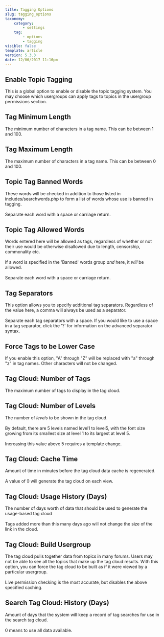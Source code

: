 ```yaml
---
title: Tagging Options
slug: tagging_options
taxonomy:
    category:
        - settings
    tag:
        - options
        - tagging
visible: false
template: article
version: 5.3.3
date: 12/06/2017 11:16pm
---
```


## Enable Topic Tagging
This is a global option to enable or disable the topic tagging system. You may choose which usergroups can apply tags to topics in the usergroup permissions section.

## Tag Minimum Length
The minimum number of characters in a tag name. This can be between 1 and 100.

## Tag Maximum Length
The maximum number of characters in a tag name. This can be between 0 and 100.

## Topic Tag Banned Words
These words will be checked in addition to those listed in includes/searchwords.php to form a list of words whose use is banned in tagging.<br />
<br />
Separate each word with a space or carriage return.

## Topic Tag Allowed Words
Words entered here will be allowed as tags, regardless of whether or not their use would be otherwise disallowed due to length, censorship, commonality etc.<br />
<br />
If a word is specified in the 'Banned' words group <em>and</em> here, it <em>will</em> be allowed.<br />
<br />
Separate each word with a space or carriage return.

## Tag Separators
This option allows you to specify additional tag separators. Regardless of the value here, a comma will always be used as a separator.<br />
<br />
Separate each tag separators with a space. If you would like to use a space in a tag separator, click the '?' for information on the advanced separator syntax. 

## Force Tags to be Lower Case
If you enable this option, "A" through "Z" will be replaced with "a" through "z" in tag names. Other characters will not be changed.

## Tag Cloud: Number of Tags
The maximum number of tags to display in the tag cloud.

## Tag Cloud: Number of Levels
The number of <em>levels</em> to be shown in the tag cloud.<br />
<br />
By default, there are 5 levels named level1 to level5, with the font size growing from its smallest size at level 1 to its largest at level 5.<br />
<br />
Increasing this value above 5 requires a template change.

## Tag Cloud: Cache Time
Amount of time in minutes before the tag cloud data cache is regenerated.<br />
<br />
A value of 0 will generate the tag cloud on each view.

## Tag Cloud: Usage History (Days)
The number of days worth of data that should be used to generate the usage-based tag cloud<br />
<br />
Tags added more than this many days ago will not change the size of the link in the cloud.

## Tag Cloud: Build Usergroup
The tag cloud pulls together data from topics in many forums. Users may not be able to see all the topics that make up the tag cloud results. With this option, you can force the tag cloud to be built as if it were viewed by a particular usergroup.<br />
<br />
Live permission checking is the most accurate, but disables the above specified caching.

## Search Tag Cloud: History (Days)
Amount of days that the system will keep a record of tag searches for use in the search tag cloud.<br />
<br />
0 means to use all data available.



